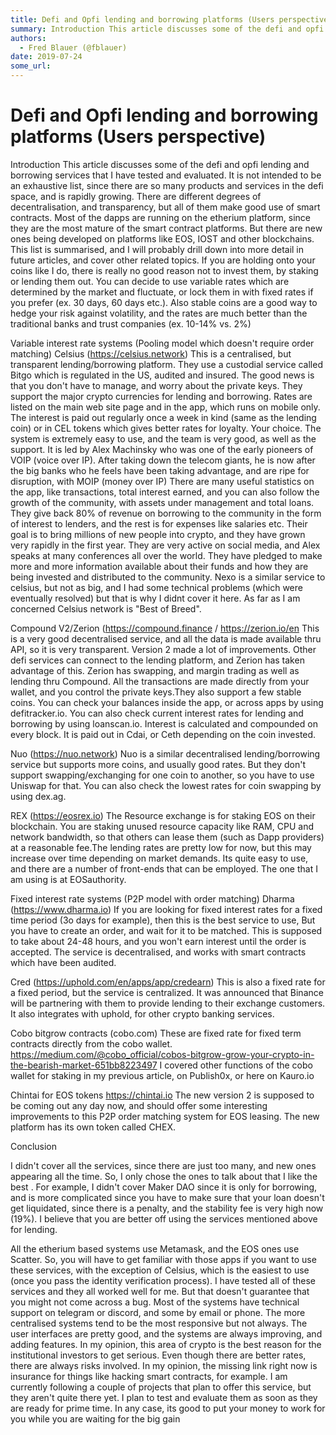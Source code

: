 ```yaml
---
title: Defi and Opfi lending and borrowing platforms (Users perspective)
summary: Introduction This article discusses some of the defi and opfi lending and borrowing services that I have tested and evaluated. It is not intended to be an exhaustive list, since there are so many products and services in the defi space, and is rapidly growing. There are different degrees of decentralisation, and transparency, but all of them make good use of smart contracts. Most of the dapps are running on the etherium platform, since they are the most mature of the smart contract platforms. Bu
authors:
  - Fred Blauer (@fblauer)
date: 2019-07-24
some_url: 
---
```


# Defi and Opfi lending and borrowing platforms (Users perspective)

Introduction
This article discusses some of the defi and opfi lending and borrowing services that I have tested and evaluated. It is not intended to be an exhaustive list, since there are so many products and services in the defi space, and is rapidly growing. There are different degrees of decentralisation, and transparency, but all of them make good use of smart contracts. Most of the dapps are running on the etherium platform, since they are the most mature of the smart contract platforms. But there are new ones being developed on platforms like EOS, IOST and other blockchains. This list is summarised, and I will probably drill down into more detail in future articles, and cover other related topics. If you are holding onto your coins like I do, there is really no good reason not to invest them, by staking or lending them out. You can decide to use variable rates which are determined by the market and fluctuate, or lock them in with fixed rates if you prefer (ex. 30 days, 60 days etc.). Also stable coins are a good way to hedge your risk against volatility, and the rates are much better than the traditional banks and trust companies (ex. 10-14% vs. 2%)

Variable interest rate systems (Pooling model which doesn't require order matching)
Celsius (https://celsius.network)
This is a centralised, but transparent lending/borrowing platform. They use a custodial service called Bitgo which is regulated in the US, audited and insured. The good news is that you don't have to manage, and worry about the private keys. They support the major crypto currencies for lending and borrowing. Rates are listed on the main web site page and in the app, which runs on mobile only. The interest is paid out regularly once a week in kind (same as the lending coin) or in CEL tokens which gives better rates for loyalty. Your choice. The system is extremely easy to use, and the team is very good, as well as the support. It is led by Alex Machinsky who was one of the early pioneers of VOIP (voice over IP). After taking down the telecom giants, he is now after the big banks who he feels have been taking advantage, and are ripe for disruption, with MOIP (money over IP) There are many useful statistics on the app, like transactions, total interest earned, and you can also follow the growth of the community, with assets under management and total loans. They give back 80​% of revenue on borrowing to the community in the form of interest to lenders, and the rest is for expenses like salaries etc. Their goal is to bring millions of new people into crypto, and they have grown very rapidly in the first year. They are very active on social media, and Alex speaks at many conferences all over the world. They have pledged to make more and more information available about their funds and how they are being invested and distributed to the community. Nexo is a similar service to celsius, but not as big, and I had some technical problems (which were eventually resolved) but that is why I didnt cover it here. As far as I am concerned Celsius network is "Best of Breed". 

Compound V2/Zerion (https://compound.finance / https://zerion.io/en
This is a very good decentralised service, and all the data is made available thru API, so it is very transparent. Version 2 made a lot of improvements. Other defi services can connect to the lending platform, and Zerion has taken advantage of this. Zerion has swapping, and margin trading as well as lending thru Compound. All the transactions are made directly from your wallet, and you control the private keys.They also support a few stable coins.  You can check your balances inside the app, or across apps by using defitracker.io. You can also check current interest rates for lending and borrowing by using loanscan.io. Interest is calculated and compounded on every block. It is paid out in Cdai, or Ceth depending on the coin invested. 

Nuo (https://nuo.network)
Nuo is a similar decentralised lending/borrowing service but supports more coins, and usually good rates. But they don't support swapping/exchanging for one coin to another, so you have to use Uniswap for that. You can also check the lowest rates for coin swapping by using dex.ag. 

REX (https://eosrex.io)
The Resource exchange is for staking EOS on their blockchain. You are staking unused resource capacity like RAM, CPU and network bandwidth, so that others can lease them (such as Dapp providers) at a reasonable fee.The lending rates are pretty low for now, but this may increase over time depending on market demands. Its quite easy to use, and there are a number of front-ends that can be employed. The one that I am using is at EOSauthority. 

Fixed interest rate systems (P2P model with order matching)
Dharma (https://www.dharma.io)
If you are looking for fixed interest rates for a fixed time period (3o days for example), then this is the best service to use, But you have to create an order, and wait for it to be matched. This is supposed to take about 24-48 hours, and you won't earn interest until the order is accepted. The service is decentralised, and works with smart contracts which have been audited. 

Cred (https://uphold.com/en/apps/app/credearn)
This is also a fixed rate for a fixed period, but the service is centralized. It was announced that Binance will be partnering with them to provide lending to their exchange customers. It also integrates with uphold, for other crypto banking services. 

Cobo bitgrow contracts (cobo.com)
These are fixed rate for fixed term contracts directly from the cobo wallet. https://medium.com/@cobo_official/cobos-bitgrow-grow-your-crypto-in-the-bearish-market-651bb8223497 I covered other functions of the cobo wallet for staking in my previous article, on Publish0x, or here on Kauro.io

Chintai for EOS tokens https://chintai.io
The new version 2 is supposed to be coming out any day now, and should offer some interesting improvements to this P2P order matching system for EOS leasing. The new platform has its own token called CHEX. 

 

Conclusion

I didn't cover all the services, since there are just too many, and new ones appearing all the time. So, I only chose the ones to talk about that I like the best . For example, I didn't cover Maker DAO since it is only for borrowing, and is more complicated since you have to make sure that your loan doesn't get liquidated, since there is a penalty, and the stability fee is very high now (19%). I believe that you are better off using the services mentioned above for lending. 

All the etherium based systems use Metamask, and the EOS ones use Scatter. So, you will have to get familiar with those apps if you want to use these services, with the exception of Celsius, which is the easiest to use (once you pass the identity verification process). I have tested all of these services and they all worked well for me. But that doesn't guarantee that you might not come across a bug. Most of the systems have technical support on telegram or discord, and some by email or phone. The more centralised systems tend to be the most responsive but not always. The user interfaces are pretty good, and the systems are always improving, and adding features. In my opinion, this area of crypto is the best reason for the institutional investors to get serious. Even though there are better rates, there are always risks involved. In my opinion, the missing link right now is insurance for things like hacking smart contracts, for example. I am currently following a couple of projects that plan to offer this service, but they aren't quite there yet. I plan to test and evaluate them as soon as they are ready for prime time. In any case, its good to put your money to work for you while you are waiting for the big gain